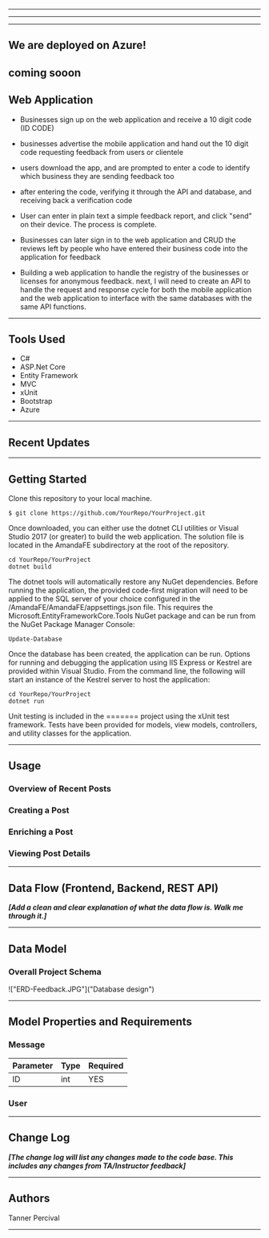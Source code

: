 
---------------------------------
---------------------------------


---------------------------------
## We are deployed on Azure!

coming sooon
---------------------------------
## Web Application
- Businesses sign up on the web application and receive a 10 digit code (ID CODE)
- businesses advertise the mobile application and hand out the 10 digit code requesting feedback from users or clientele
- users download the app, and are prompted to enter a code to identify which business they are sending feedback too
- after entering the code, verifying it through the API and database, and receiving back a verification code
- User can enter in plain text a simple feedback report, and click "send" on their device. The process is complete.

- Businesses can later sign in to the web application and CRUD the reviews left by people who have entered their business code into the application for feedback


- Building a web application to handle the registry of the businesses or licenses for anonymous feedback. next, I will need to create an API to handle the request and response cycle for both the mobile application and the web application to interface with the same databases with the same API functions.


---------------------------------

## Tools Used


- C#
- ASP.Net Core
- Entity Framework
- MVC
- xUnit
- Bootstrap
- Azure


---------------------------------

## Recent Updates




---------------------------

## Getting Started

Clone this repository to your local machine.
```
$ git clone https://github.com/YourRepo/YourProject.git
```
Once downloaded, you can either use the dotnet CLI utilities or Visual Studio 2017 (or greater) to build the web application. The solution file is located in the AmandaFE subdirectory at the root of the repository.
```
cd YourRepo/YourProject
dotnet build
```
The dotnet tools will automatically restore any NuGet dependencies. Before running the application, the provided code-first migration will need to be applied to the SQL server of your choice configured in the /AmandaFE/AmandaFE/appsettings.json file. This requires the Microsoft.EntityFrameworkCore.Tools NuGet package and can be run from the NuGet Package Manager Console:
```
Update-Database
```
Once the database has been created, the application can be run. Options for running and debugging the application using IIS Express or Kestrel are provided within Visual Studio. From the command line, the following will start an instance of the Kestrel server to host the application:
```
cd YourRepo/YourProject
dotnet run
```
Unit testing is included in the ======= project using the xUnit test framework. Tests have been provided for models, view models, controllers, and utility classes for the application.

---------------------------------

## Usage


### Overview of Recent Posts


### Creating a Post


### Enriching a Post


### Viewing Post Details


---------------------------
## Data Flow (Frontend, Backend, REST API)
***[Add a clean and clear explanation of what the data flow is. Walk me through it.]***


---------------------------
## Data Model

### Overall Project Schema
!["ERD-Feedback.JPG"]("Database design")


---------------------------
## Model Properties and Requirements

### Message

| Parameter | Type | Required |
| --- | --- | --- |
| ID  | int | YES |



### User


---------------------------

## Change Log
***[The change log will list any changes made to the code base. This includes any changes from TA/Instructor feedback]***


------------------------------

## Authors
Tanner Percival

------------------------------

